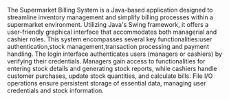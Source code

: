 The Supermarket Billing System is a Java-based application designed to streamline inventory management and simplify billing processes within a supermarket environment. Utilizing Java's Swing framework, it offers a user-friendly graphical interface that accommodates both managerial and cashier roles.
This system encompasses several key functionalities:user authentication,stock management,transaction processing and payment handling. 
The login interface authenticates users (managers or cashiers) by verifying their credentials. Managers gain access to functionalities for entering stock details and generating stock reports, while cashiers handle customer purchases, update stock quantities, and calculate bills.
File I/O operations ensure persistent storage of essential data, managing user credentials and stock information. 
